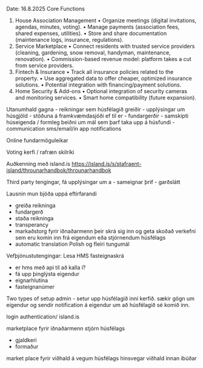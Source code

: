 Date: 16.8.2025
Core Functions
1.	House Association Management
	•	Organize meetings (digital invitations, agendas, minutes, voting).
	•	Manage payments (association fees, shared expenses, utilities).
	•	Store and share documentation (maintenance logs, insurance, regulations).
2.	Service Marketplace
	•	Connect residents with trusted service providers (cleaning, gardening, snow removal, handyman, maintenance, renovation).
	•	Commission-based revenue model: platform takes a cut from service providers.
3.	Fintech & Insurance
	•	Track all insurance policies related to the property.
	•	Use aggregated data to offer cheaper, optimized insurance solutions.
	•	Potential integration with financing/payment solutions.
4.	Home Security & Add-ons
	•	Optional integration of security cameras and monitoring services.
	•	Smart home compatibility (future expansion).



Utanumhald gagna 
    - reikningar sem húsfélagið greiðir
    - upplýsingar um húsgjöld
    - stöðuna á framkvæmdasjóði ef til er
    - fundargerðir
    - samskipti húseigenda / formleg beiðni um mál sem þarf taka upp á húsfundi
    - communication sms/email/in app notifications

Online fundarmöguleikar

Voting kerfi / rafræn skilríki

Auðkenning með island.is https://island.is/s/stafraent-island/throunarhandbok/throunarhandbok

Third party tengingar, fá upplýsingar um a
    - sameignar þrif
    - garðslátt

Lausnin mun bjóða uppá eftirfarandi
- greiða reikninga
- fundargerð
- staða reikninga
- transperancy
- markaðstorg fyrir iðnaðarmenn þeir skrá sig inn og geta skoðað verkefni sem eru komin inn frá eigendum eða stjórnendum húsfélags
- automatic translation Polish og fleiri tungumál


Vefþjónustutengingar:
Lesa HMS fasteignaskrá
- er hms með api til að kalla í?
- fá upp þinglýsta eigendur
- eignarhlutina
- fasteignanúmer

Two types of setup admin - setur upp húsfélagið inní kerfið.
sækir gögn um eigendur og sendir notification á eigendur um að húsfélagið sé komið inn.

login authentication/ island.is

marketplace fyrir iðnaðarmenn
stjórn húsfélags
- gjaldkeri
- formaður

market place fyrir 
viðhald á vegum húsfélags
hinsvegar
viðhald innan íbúðar
